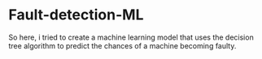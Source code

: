 # Fault-detection-ML
So here, i tried to create a machine learning model that uses the decision tree algorithm to predict the chances of a machine becoming faulty.
